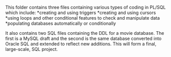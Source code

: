 This folder contains three files containing various types of coding in 
PL/SQL which include:
*creating and using triggers
*creating and using cursors
*using loops and other conditional features to check and manipulate data
*populating databases automatically or conditionally

It also contains two SQL files containing the DDL for a movie database. The first is a MySQL draft and the second is the same database converted into Oracle SQL and extended to reflect new additions. This will form a final, large-scale, SQL project.
